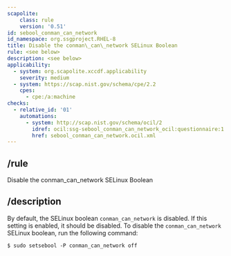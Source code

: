 ```yaml
---
scapolite:
    class: rule
    version: '0.51'
id: sebool_conman_can_network
id_namespace: org.ssgproject.RHEL-8
title: Disable the conman\_can\_network SELinux Boolean
rule: <see below>
description: <see below>
applicability:
  - system: org.scapolite.xccdf.applicability
    severity: medium
  - system: https://scap.nist.gov/schema/cpe/2.2
    cpes:
      - cpe:/a:machine
checks:
  - relative_id: '01'
    automations:
      - system: http://scap.nist.gov/schema/ocil/2
        idref: ocil:ssg-sebool_conman_can_network_ocil:questionnaire:1
        href: sebool_conman_can_network.ocil.xml
---
```



## /rule

Disable the conman\_can\_network SELinux Boolean

## /description

By
default, the SELinux boolean `conman_can_network` is disabled. If this
setting is enabled, it should be disabled. To disable the
`conman_can_network` SELinux boolean, run the following command:

``` 
$ sudo setsebool -P conman_can_network off
```
